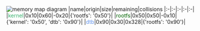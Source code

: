 ![memory map diagram](tests.test_docs_collisions.png)
|name|origin|size|remaining|collisions
|:-|:-|:-|:-|:-|
|<span style='color:mediumseagreen'>kernel</span>|0x10|0x60|-0x20|{'rootfs': '0x50'}|
|<span style='color:darkgreen'>rootfs</span>|0x50|0x50|-0x10|{'kernel': '0x50', 'dtb': '0x90'}|
|<span style='color:cornflowerblue'>dtb</span>|0x90|0x30|0x328|{'rootfs': '0x90'}|
